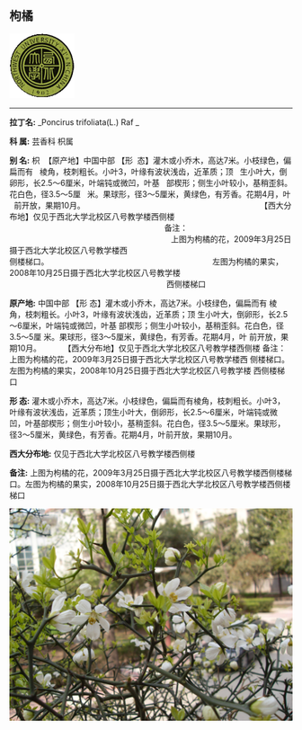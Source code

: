 ## 枸橘

![西北大学校园网络植物志](JPG/nwu.gif)

---

**拉丁名:**  _Poncirus trifoliata(L.) Raf _

**科 属:** 芸香科 枳属

**别 名:** 枳
 【原产地】中国中部
 【形  态】灌木或小乔木，高达7米。小枝绿色，偏扁而有
  棱角，枝刺粗长。小叶3，叶缘有波状浅齿，近革质；顶
  生小叶大，倒卵形，长2.5～6厘米，叶端钝或微凹，叶基
  部楔形；侧生小叶较小，基稍歪斜。花白色，径3.5～5厘
  米。果球形，径3～5厘米，黄绿色，有芳香。花期4月，叶
  前开放，果期10月。
　
　
                                                                     【西大分布地】仅见于西北大学北校区八号教学楼西侧楼
                                                                      备注：
                                                                         上图为枸橘的花，2009年3月25日摄于西北大学北校区八号教学楼西
                                                                       侧楼梯口。
                                                                         左图为枸橘的果实，2008年10月25日摄于西北大学北校区八号教学楼
                                                                       西侧楼梯口

**原产地:** 中国中部
 【形 态】灌木或小乔木，高达7米。小枝绿色，偏扁而有
 棱角，枝刺粗长。小叶3，叶缘有波状浅齿，近革质；顶
 生小叶大，倒卵形，长2.5～6厘米，叶端钝或微凹，叶基
 部楔形；侧生小叶较小，基稍歪斜。花白色，径3.5～5厘
 米。果球形，径3～5厘米，黄绿色，有芳香。花期4月，叶
 前开放，果期10月。
　
　
 【西大分布地】仅见于西北大学北校区八号教学楼西侧楼
 备注：
 上图为枸橘的花，2009年3月25日摄于西北大学北校区八号教学楼西
 侧楼梯口。
 左图为枸橘的果实，2008年10月25日摄于西北大学北校区八号教学楼
 西侧楼梯口

**形  态:** 灌木或小乔木，高达7米。小枝绿色，偏扁而有棱角，枝刺粗长。小叶3，叶缘有波状浅齿，近革质；顶生小叶大，倒卵形，长2.5～6厘米，叶端钝或微凹，叶基部楔形；侧生小叶较小，基稍歪斜。花白色，径3.5～5厘米。果球形，径3～5厘米，黄绿色，有芳香。花期4月，叶前开放，果期10月。　　

**西大分布地:** 仅见于西北大学北校区八号教学楼西侧楼 

**备注:** 上图为枸橘的花，2009年3月25日摄于西北大学北校区八号教学楼西侧楼梯口。左图为枸橘的果实，2008年10月25日摄于西北大学北校区八号教学楼西侧楼梯口

![枸橘](JPG/枸橘2.JPG) 

